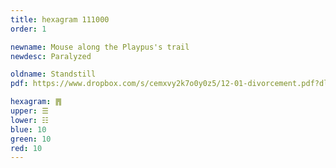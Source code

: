 ```yaml
---
title: hexagram 111000
order: 1

newname: Mouse along the Playpus's trail
newdesc: Paralyzed

oldname: Standstill
pdf: https://www.dropbox.com/s/cemxvy2k7o0y0z5/12-01-divorcement.pdf?dl=0

hexagram: ䷋
upper: ☰
lower: ☷
blue: 10
green: 10
red: 10
---
```

